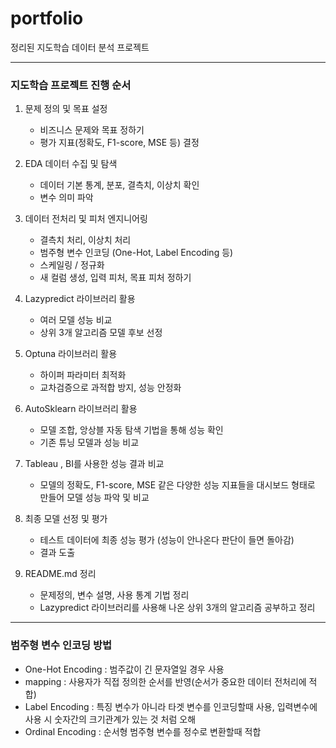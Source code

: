 # portfolio
정리된 지도학습 데이터 분석 프로젝트


---
### 지도학습 프로젝트 진행 순서

1. 문제 정의 및 목표 설정
   - 비즈니스 문제와 목표 정하기
   - 평가 지표(정확도, F1-score, MSE 등) 결정

2. EDA 데이터 수집 및 탐색
   - 데이터 기본 통계, 분포, 결측치, 이상치 확인
   - 변수 의미 파악

3. 데이터 전처리 및 피처 엔지니어링
   - 결측치 처리, 이상치 처리
   - 범주형 변수 인코딩 (One-Hot, Label Encoding 등)
   - 스케일링 / 정규화
   - 새 컬럼 생성, 입력 피처, 목표 피처 정하기

4. Lazypredict 라이브러리 활용
   - 여러 모델 성능 비교
   - 상위 3개 알고리즘 모델 후보 선정

5. Optuna 라이브러리 활용
   - 하이퍼 파라미터 최적화
   - 교차검증으로 과적합 방지, 성능 안정화
  
6. AutoSklearn 라이브러리 활용
   - 모델 조합, 앙상블 자동 탐색 기법을 통해 성능 확인
   - 기존 튜닝 모델과 성능 비교

7. Tableau , BI를 사용한 성능 결과 비교
   - 모델의 정확도, F1-score, MSE 같은 다양한 성능 지표들을 대시보드 형태로 만들어 모델 성능 파악 및 비교
     
8. 최종 모델 선정 및 평가
   - 테스트 데이터에 최종 성능 평가 (성능이 안나온다 판단이 들면 돌아감)
   - 결과 도출

9. README.md 정리
   - 문제정의, 변수 설명, 사용 통계 기법 정리
   - Lazypredict 라이브러리를 사용해 나온 상위 3개의 알고리즘 공부하고 정리
  
--- 
### 범주형 변수 인코딩 방법
- One-Hot Encoding : 범주값이 긴 문자열일 경우 사용
- mapping : 사용자가 직접 정의한 순서를 반영(순서가 중요한 데이터 전처리에 적합)
- Label Encoding : 특징 변수가 아니라 타겟 변수를 인코딩할때 사용, 입력변수에 사용 시 숫자간의 크기관계가 있는 것 처럼 오해
- Ordinal Encoding : 순서형 범주형 변수를 정수로 변환할때 적합
